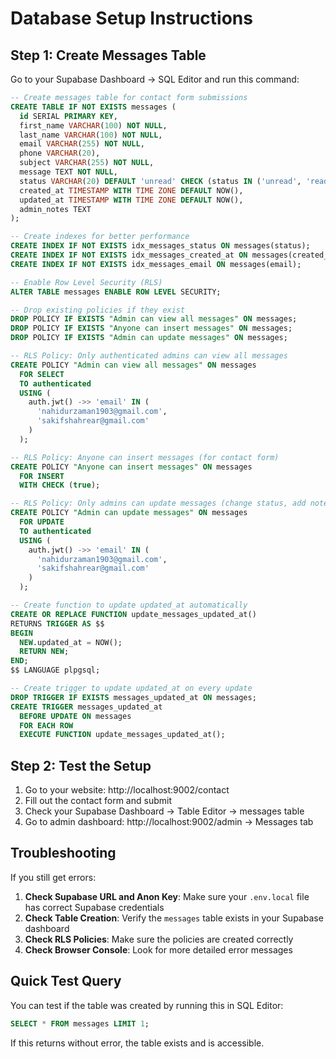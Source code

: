 # Database Setup Instructions

## Step 1: Create Messages Table

Go to your Supabase Dashboard → SQL Editor and run this command:

```sql
-- Create messages table for contact form submissions
CREATE TABLE IF NOT EXISTS messages (
  id SERIAL PRIMARY KEY,
  first_name VARCHAR(100) NOT NULL,
  last_name VARCHAR(100) NOT NULL,
  email VARCHAR(255) NOT NULL,
  phone VARCHAR(20),
  subject VARCHAR(255) NOT NULL,
  message TEXT NOT NULL,
  status VARCHAR(20) DEFAULT 'unread' CHECK (status IN ('unread', 'read', 'replied')),
  created_at TIMESTAMP WITH TIME ZONE DEFAULT NOW(),
  updated_at TIMESTAMP WITH TIME ZONE DEFAULT NOW(),
  admin_notes TEXT
);

-- Create indexes for better performance
CREATE INDEX IF NOT EXISTS idx_messages_status ON messages(status);
CREATE INDEX IF NOT EXISTS idx_messages_created_at ON messages(created_at DESC);
CREATE INDEX IF NOT EXISTS idx_messages_email ON messages(email);

-- Enable Row Level Security (RLS)
ALTER TABLE messages ENABLE ROW LEVEL SECURITY;

-- Drop existing policies if they exist
DROP POLICY IF EXISTS "Admin can view all messages" ON messages;
DROP POLICY IF EXISTS "Anyone can insert messages" ON messages;
DROP POLICY IF EXISTS "Admin can update messages" ON messages;

-- RLS Policy: Only authenticated admins can view all messages
CREATE POLICY "Admin can view all messages" ON messages
  FOR SELECT
  TO authenticated
  USING (
    auth.jwt() ->> 'email' IN (
      'nahidurzaman1903@gmail.com',
      'sakifshahrear@gmail.com'
    )
  );

-- RLS Policy: Anyone can insert messages (for contact form)
CREATE POLICY "Anyone can insert messages" ON messages
  FOR INSERT
  WITH CHECK (true);

-- RLS Policy: Only admins can update messages (change status, add notes)
CREATE POLICY "Admin can update messages" ON messages
  FOR UPDATE
  TO authenticated
  USING (
    auth.jwt() ->> 'email' IN (
      'nahidurzaman1903@gmail.com',
      'sakifshahrear@gmail.com'
    )
  );

-- Create function to update updated_at automatically
CREATE OR REPLACE FUNCTION update_messages_updated_at()
RETURNS TRIGGER AS $$
BEGIN
  NEW.updated_at = NOW();
  RETURN NEW;
END;
$$ LANGUAGE plpgsql;

-- Create trigger to update updated_at on every update
DROP TRIGGER IF EXISTS messages_updated_at ON messages;
CREATE TRIGGER messages_updated_at
  BEFORE UPDATE ON messages
  FOR EACH ROW
  EXECUTE FUNCTION update_messages_updated_at();
```

## Step 2: Test the Setup

1. Go to your website: http://localhost:9002/contact
2. Fill out the contact form and submit
3. Check your Supabase Dashboard → Table Editor → messages table
4. Go to admin dashboard: http://localhost:9002/admin → Messages tab

## Troubleshooting

If you still get errors:

1. **Check Supabase URL and Anon Key**: Make sure your `.env.local` file has correct Supabase credentials
2. **Check Table Creation**: Verify the `messages` table exists in your Supabase dashboard
3. **Check RLS Policies**: Make sure the policies are created correctly
4. **Check Browser Console**: Look for more detailed error messages

## Quick Test Query

You can test if the table was created by running this in SQL Editor:

```sql
SELECT * FROM messages LIMIT 1;
```

If this returns without error, the table exists and is accessible.

